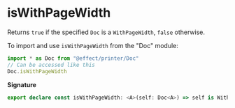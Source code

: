 # isWithPageWidth

Returns `true` if the specified `Doc` is a `WithPageWidth`, `false` otherwise.

To import and use `isWithPageWidth` from the "Doc" module:

```ts
import * as Doc from "@effect/printer/Doc"
// Can be accessed like this
Doc.isWithPageWidth
```

**Signature**

```ts
export declare const isWithPageWidth: <A>(self: Doc<A>) => self is WithPageWidth<A>
```
